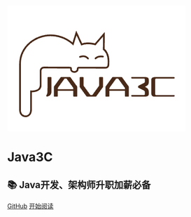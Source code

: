 ![logo](assets/rameo/logo.png)

# Java3C 

## 📚 Java开发、架构师升职加薪必备

[GitHub](<https://github.com/rameosu/java3c>)
[开始阅读](README.md)

